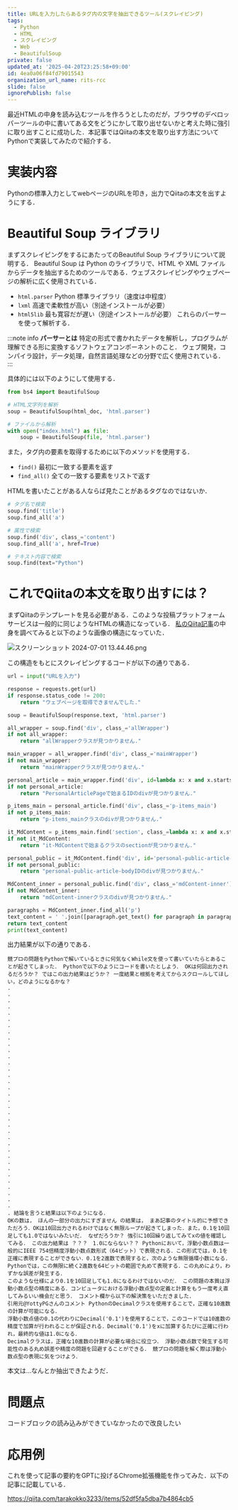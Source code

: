 ```yaml
---
title: URLを入力したらあるタグ内の文字を抽出できるツール(スクレイピング)
tags:
  - Python
  - HTML
  - スクレイピング
  - Web
  - BeautifulSoup
private: false
updated_at: '2025-04-20T23:25:58+09:00'
id: 4ea0a06f84fd79015543
organization_url_name: rits-rcc
slide: false
ignorePublish: false
---
```

最近HTMLの中身を読み込むツールを作ろうとしたのだが，ブラウザのデベロッパーツールの中に書いてある文をどうにかして取り出せないかと考えた時に強引に取り出すことに成功した．本記事ではQiitaの本文を取り出す方法についてPythonで実装してみたので紹介する．

# 実装内容
Pythonの標準入力としてwebページのURLを叩き，出力でQiitaの本文を出すようにする．

# Beautiful Soup ライブラリ
まずスクレイピングをするにあたってのBeautiful Soup ライブラリについて説明する．
Beautiful Soup は Python のライブラリで、HTML や XML ファイルからデータを抽出するためのツールである．ウェブスクレイピングやウェブページの解析に広く使用されている．
 - `html.parser` Python 標準ライブラリ（速度は中程度）
 - `lxml` 高速で柔軟性が高い（別途インストールが必要）
 - `html5lib` 最も寛容だが遅い（別途インストールが必要）
これらのパーサーを使って解析する．

:::note info
**パーサーとは**
特定の形式で書かれたデータを解析し，プログラムが理解できる形に変換するソフトウェアコンポーネントのこと．
ウェブ開発，コンパイラ設計，データ処理，自然言語処理などの分野で広く使用されている．
:::


具体的には以下のようにして使用する．
```py
from bs4 import BeautifulSoup

# HTML文字列を解析
soup = BeautifulSoup(html_doc, 'html.parser')

# ファイルから解析
with open("index.html") as file:
    soup = BeautifulSoup(file, 'html.parser')
```

また，タグ内の要素を取得するために以下のメソッドを使用する．
 - `find()` 最初に一致する要素を返す
 - `find_all()` 全ての一致する要素をリストで返す
 
 HTMLを書いたことがある人ならば見たことがあるタグなのではないか．
```py
# タグ名で検索
soup.find('title')
soup.find_all('a')

# 属性で検索
soup.find('div', class_='content')
soup.find_all('a', href=True)

# テキスト内容で検索
soup.find(text="Python")
```

# これでQiitaの本文を取り出すには？
まずQiitaのテンプレートを見る必要がある．このような投稿プラットフォームサービスは一般的に同じようなHTMLの構造になっている．
[私のQiita記事](https://qiita.com/tarakokko3233/items/73d904b73106d1be5aae)の中身を調べてみると以下のような画像の構造になっていた．

![スクリーンショット 2024-07-01 13.44.46.png](https://qiita-image-store.s3.ap-northeast-1.amazonaws.com/0/3757442/92c3e599-3b62-89bd-dbd0-907834df8544.png)

この構造をもとにスクレイピングするコードが以下の通りである．

```py
url = input("URLを入力")

response = requests.get(url)
if response.status_code != 200:
    return "ウェブページを取得できませんでした."

soup = BeautifulSoup(response.text, 'html.parser')

all_wrapper = soup.find('div', class_='allWrapper')
if not all_wrapper:
    return "allWrapperクラスが見つかりません."

main_wrapper = all_wrapper.find('div', class_='mainWrapper')
if not main_wrapper:
    return "mainWrapperクラスが見つかりません."

personal_article = main_wrapper.find('div', id=lambda x: x and x.startswith('PersonalArticlePage'))
if not personal_article:
    return "PersonalArticlePageで始まるIDのdivが見つかりません."

p_items_main = personal_article.find('div', class_='p-items_main')
if not p_items_main:
    return "p-items_mainクラスのdivが見つかりません."

it_MdContent = p_items_main.find('section', class_=lambda x: x and x.startswith('it-MdContent'))
if not it_MdContent:
    return "it-MdContentで始まるクラスのsectionが見つかりません."

personal_public = it_MdContent.find('div', id='personal-public-article-body')
if not personal_public:
    return "personal-public-article-bodyIDのdivが見つかりません."

MdContent_inner = personal_public.find('div', class_='mdContent-inner')
if not MdContent_inner:
    return "mdContent-innerクラスのdivが見つかりません."

paragraphs = MdContent_inner.find_all('p')
text_content = ' '.join([paragraph.get_text() for paragraph in paragraphs])
return text_content
print(text_content)
```

出力結果が以下の通りである．
```md:出力結果
競プロの問題をPythonで解いているときに何気なくWhile文を使って書いていたらとあることが起きてしまった． Pythonで以下のようにコードを書いたとしよう． OKは何回出力されるだろうか？ ではこの出力結果はどうか？ 一度結果と根拠を考えてからスクロールしてほしい，どのようになるかな？
.
.
.
.
.
.
.
.
.
.
.
.
.
.
.
.
.
.
.
.
.
.
.
.
.
.
.
.
.
.
.
.
.
.
.
.
. 結論を言うと結果は以下のようになる．
OKの数は， ほんの一部分の出力にすぎません の結果は， まあ記事のタイトル的に予想できただろう．OKは10回出力されるわけではなく無限ループが起きてしまった．また，0.1を10回足しても1.0ではないみたいだ． なぜだろうか？ 強引に10回繰り返してみてxの値を確認してみる． この出力結果は ？？？　1.0にならない？？ Pythonにおいて，浮動小数点数は一般的にIEEE 754倍精度浮動小数点数形式（64ビット）で表現される．この形式では，0.1を正確に表現することができない．0.1を2進数で表現すると，次のような無限循環小数になる． Pythonでは，この無限に続く2進数を64ビットの範囲で丸めて表現する．この丸めにより，わずかな誤差が発生する．
このような仕様により0.1を10回足しても1.0になるわけではないのだ． この問題の本質は浮動小数点型の精度にある．コンピュータにおける浮動小数点型の定義と計算をもう一度考え直してみるいい機会だと思う． コメント欄から以下の解決策をいただきました．
引用元@YottyPGさんのコメント PythonのDecimalクラスを使用することで，正確な10進数の計算が可能になる．
浮動小数点値の0.1の代わりにDecimal('0.1')を使用することで，このコードでは10進数の精度で加算が行われることが保証される．Decimal('0.1')をxに加算するたびに正確に行われ，最終的な値は1.0になる．
Decimalクラスは，正確な10進数の計算が必要な場合に役立つ． 浮動小数点数で発生する可能性のある丸め誤差や精度の問題を回避することができる． 競プロの問題を解く際は浮動小数点型の表現に気をつけよう．
```
本文は...なんとか抽出できたようだ．

# 問題点
コードブロックの読み込みができていなかったので改良したい

# 応用例
これを使って記事の要約をGPTに投げるChrome拡張機能を作ってみた．以下の記事に記載している．

https://qiita.com/tarakokko3233/items/52df5fa5dba7b4864cb5
